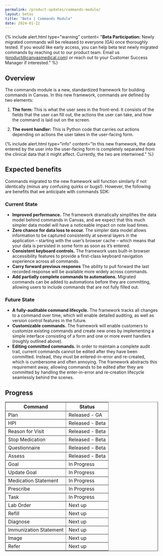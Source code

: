 ```yaml
---
permalink: /product-updates/commands-module/
layout: betas
title: "Beta | Commands Module"
date: 2024-01-22
---
```


{% include alert.html type="warning" content= "<b>Beta Participation:</b> Newly migrated commands will be released to everyone (GA) once thoroughly tested. If you would like early access, you can help beta test newly migrated commands by reaching out to our product team. Email us (product@canvasmedical.com) or reach out to your Customer Success Manager if interested."  %}

## Overview

The commands module is a new, standardized framework for building commands in Canvas. In this new framework, commands are defined by two elements:

1. **The form:** This is what the user sees in the front-end. It consists of the fields that the user can fill out, the actions the user can take, and how the command is laid out on the screen.

2. **The event handler:** This is Python code that carries out actions depending on actions the user takes in the user-facing form.

{% include alert.html type="info" content="In this new framework, the data entered by the user into the user-facing form is completely separated from the clinical data that it might affect. Currently, the two are intertwined."  %}


## Expected benefits

Commands migrated to the new framework will function similarly if not identically (minus any confusing quirks or bugs!). However, the following are benefits that we anticipate with commands SDK:

### Current State
- **Improved performance.** The framework dramatically simplifies the data model behind commands in Canvas, and we expect that this much simpler data model will have a noticeable impact on note load times.
- **Zero chance for data loss to occur.** The simpler data model allows information to be captured consistently at several layers in the application – starting with the user’s browser cache – which means that your data is persisted in some form as soon as it’s entered.
- **Consistent keyboard controls.** The framework uses built-in browser accessibility features to provide a first-class keyboard navigation experience across all commands.
- **Carry forward previous respones** The ability to pull forward the last recorded response will be available more widely across commands. 
- **Add partially complete commands to automations.** Migrated commands can be added to automations before they are committing, allowing users to include commands that are not fully filled out. 


### Future State
- **A fully-auditable command lifecycle.** The framework tracks all changes to a command over time, which will enable detailed auditing, as well as version control features in the future.
- **Customizable commands.** The framework will enable customers to customize existing commands and create new ones by implementing a simple interface consisting of a form and one or more event handlers (roughly outlined above).
- **Editing committed commands.** In order to maintain a complete audit trail, current commands cannot be edited after they have been committed. Instead, they must be entered-in-error and re-created, which is cumbersome and often annoying. The framework abstracts this requirement away, allowing commands to be edited after they are committed by handling the enter-in-error and re-creation lifecycle seamlessly behind the scenes.

## Progress

<table border="1">
  <thead>
    <tr>
      <th>Command</th>
      <th>Status</th>
    </tr>
  </thead>
  <tbody>
    <tr>
      <td>Plan</td>
      <td> <span class="tag-complete"> Released - GA </span> </td>
    </tr>
    <tr> 
      <td>HPI</td>
      <td><span class="tag-beta-testing"> Released - Beta </span> </td>
    </tr>
     <tr> 
      <td>Reason for Visit</td>
      <td><span class="tag-beta-testing"> Released - Beta </span> </td>
    </tr>
     <tr> 
      <td>Stop Medication</td>
      <td><span class="tag-beta-testing"> Released - Beta </span> </td>
    </tr>
     <tr> 
      <td>Questionnaire</td>
      <td><span class="tag-beta-testing"> Released - Beta </span> </td>
    </tr>
     <tr> 
      <td>Assess</td>
      <td><span class="tag-beta-testing"> Released - Beta </span> </td>
    </tr>
     <tr> 
      <td>Goal</td>
      <td><span class="tag-in-progress"> In Progress </span> </td>
    </tr>
     <tr> 
      <td>Update Goal</td>
      <td><span class="tag-in-progress"> In Progress </span> </td>
    </tr>
     <tr> 
      <td>Medication Statement</td>
      <td><span class="tag-in-progress"> In Progress </span> </td>
    </tr>
    <tr> 
      <td>Prescribe</td>
      <td><span class="tag-in-progress"> In Progress </span> </td>
    </tr>
      <tr> 
      <td>Task</td>
      <td><span class="tag-in-progress"> In Progress </span> </td>
    </tr>
     <tr> 
      <td>Lab Order</td>
      <td><span class="tag-next-up"> Next up </span> </td>
    </tr>
       <tr> 
      <td>Refill</td>
      <td><span class="tag-next-up"> Next up </span> </td>
    </tr>
     <tr> 
      <td>Diagnose</td>
      <td><span class="tag-next-up"> Next up </span> </td>
    </tr>
    <tr> 
      <td>Immunization Statement</td>
      <td><span class="tag-next-up"> Next up </span> </td>
    </tr>
     <tr> 
      <td>Image</td>
      <td><span class="tag-next-up"> Next up </span> </td>
    </tr>
     <tr> 
      <td>Refer</td>
      <td><span class="tag-next-up"> Next up </span> </td>
    </tr>
  </tbody>
</table>